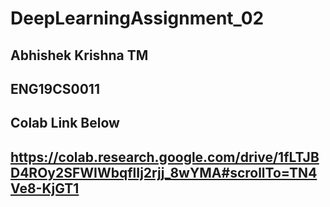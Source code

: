 # DeepLearningAssignment_02
## Abhishek Krishna TM
## ENG19CS0011
## Colab Link Below
## https://colab.research.google.com/drive/1fLTJBD4ROy2SFWIWbqflIj2rjj_8wYMA#scrollTo=TN4Ve8-KjGT1

